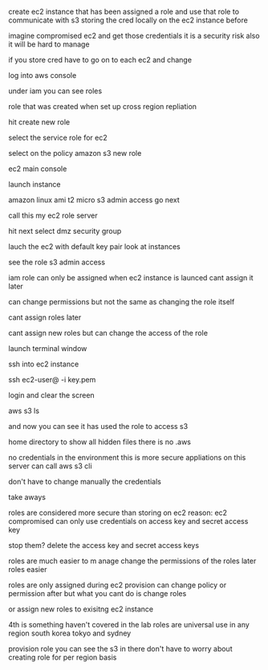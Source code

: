 create ec2 instance that has been assigned a role and use that role to communicate with s3 storing the cred locally on the ec2 instance before

imagine compromised ec2 and get those credentials it is a security risk 
also it will be hard to manage

if you store cred 
have to go on to each ec2 and change

log into aws console

under iam you can see roles

role that was created when set up cross region repliation

hit create new role

select the service role for ec2

select on the policy amazon s3 new role

ec2 main console

launch instance

amazon linux ami t2 micro
s3 admin access go next

call this my ec2 role server

hit next
select dmz security group

lauch the ec2 with default key pair
look at instances

see the role
s3 admin access 


iam role can only be assigned when ec2 instance is  launced cant assign it later

can change permissions but not the same as changing the role itself

cant assign roles later

cant assign new roles but can change the access of the role

launch terminal window

ssh into ec2 instance

ssh ec2-user@<ip address> -i key.pem

login and clear the screen

aws s3 ls

and now you can see it has used the role to access s3

home directory to show all hidden files there is no .aws

no credentials in the environment
this is more secure
appliations on this server can call aws s3 cli

don't have to change manually the credentials


take aways

roles are considered more secure than storing on ec2 reason:
ec2 compromised can only use credentials on access key and secret access key

stop them? delete the access key and secret access keys


roles are much easier to m anage change the permissions of the roles later
roles easier

roles are only assigned during ec2 provision
can change policy or permission after but what you cant do is change roles

or assign new roles to exisitng ec2 instance

4th is something haven't covered in the lab
roles are universal
use in any region
south korea tokyo and sydney

provision role 
you can see the s3 in there
don't have to worry about creating role for per region basis


